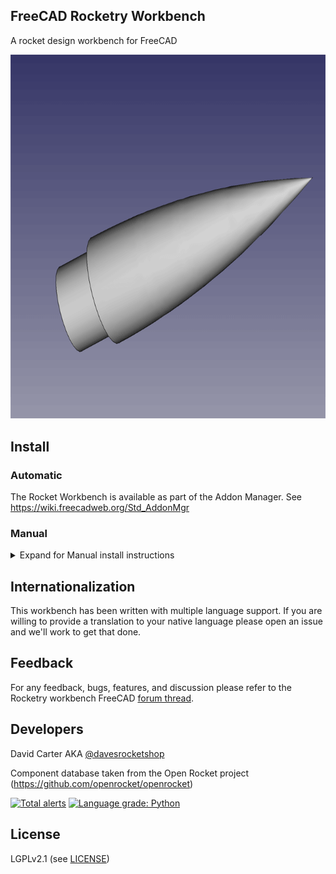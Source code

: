 ## FreeCAD Rocketry Workbench

A rocket design workbench for FreeCAD

![Demo Components](Resources/RocketAnim.gif)

## Install

### Automatic

The Rocket Workbench is available as part of the Addon Manager. See https://wiki.freecadweb.org/Std_AddonMgr
  
### Manual

<details>
  <summary>Expand for Manual install instructions</summary>

1. Obtain your user's default FreeCAD folder by typing the following in to the FreeCAD Python console `FreeCAD.ConfigGet("UserAppData")`
2. Open a shell terminal
3. Switch to folder in step 1 and append the `Mod/` subfolder ex: `cd ~/.FreeCAD/Mod`
4. Type `git clone https://github.com/davesrocketshop/Rocket`

The Rocket workbench will automagically download to your local machine. 

5. Restart FreeCAD for changes to take place.
6. Rocket WB should now be available in the workbench dropdown menu.

**Note:** In order to keep Rocket WB up-to-date you'll need to follow Steps 2 and 3. But for step 4 replace with `git pull`  
Again, restart FC to use the latest changes.

</details>

## Internationalization

This workbench has been written with multiple language support. If you are willing to provide a translation to your native language please open an issue and we'll work to get that done.

## Feedback

For any feedback, bugs, features, and discussion please refer to the Rocketry workbench FreeCAD [forum thread](https://forum.freecadweb.org/viewtopic.php?f=8&t=54496).

## Developers

David Carter AKA [@davesrocketshop](https://github.com/davesrocketshop)

Component database taken from the Open Rocket project (https://github.com/openrocket/openrocket)

[![Total alerts](https://img.shields.io/lgtm/alerts/g/davesrocketshop/Rocket.svg?logo=lgtm&logoWidth=18)](https://lgtm.com/projects/g/davesrocketshop/Rocket/alerts/)  [![Language grade: Python](https://img.shields.io/lgtm/grade/python/g/davesrocketshop/Rocket.svg?logo=lgtm&logoWidth=18)](https://lgtm.com/projects/g/davesrocketshop/Rocket/context:python)

## License
LGPLv2.1 (see [LICENSE](LICENSE))